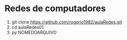 # Redes de computadores

1. git clone https://github.com/rogerio1982/aulaRedes.git
2. cd aulaRedes01
3. py NOMEDOARQUIVO
